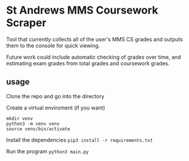 # St Andrews MMS Coursework Scraper

Tool that currently collects all of the user's MMS CS grades and outputs them to the console for quick viewing.

Future work could include automatic checking of grades over time, and estimating exam grades from total grades and coursework grades.

## usage

Clone the repo and go into the directory

Create a virtual enviroment (if you want)
```
mkdir venv
python3 -m venv venv
source venv/bin/activate
```
Install the dependencies
`pip3 install -r requirements.txt`

Run the program
`python3 main.py`

